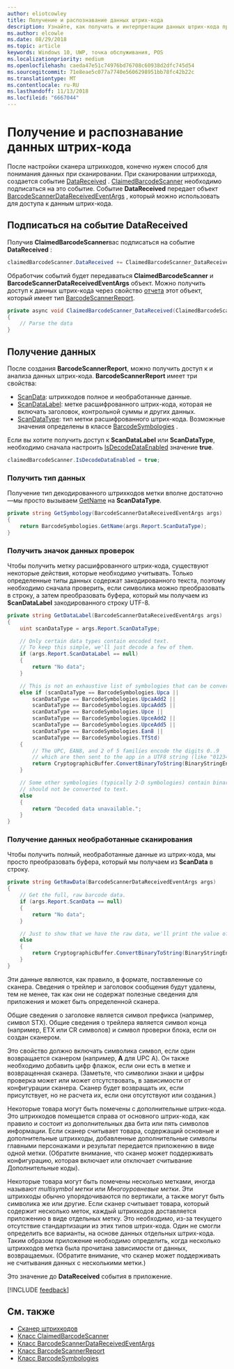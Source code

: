 ```yaml
---
author: eliotcowley
title: Получение и распознавание данных штрих-кода
description: Узнайте, как получить и интерпретации данных штрих-кода при сканировании.
ms.author: elcowle
ms.date: 08/29/2018
ms.topic: article
keywords: Windows 10, UWP, точка обслуживания, POS
ms.localizationpriority: medium
ms.openlocfilehash: caeda47e51c74976bd76708c60938d2dfc745d54
ms.sourcegitcommit: 71e8eae5c077a7740e5606298951bb78fc42b22c
ms.translationtype: MT
ms.contentlocale: ru-RU
ms.lasthandoff: 11/13/2018
ms.locfileid: "6667044"
---
```

# <a name="obtain-and-understand-barcode-data"></a>Получение и распознавание данных штрих-кода

После настройки сканера штрихкодов, конечно нужен способ для понимания данных при сканировании. При сканировании штрихкода, создается событие [DataReceived](https://docs.microsoft.com/uwp/api/windows.devices.pointofservice.claimedbarcodescanner.datareceived) . [ClaimedBarcodeScanner](https://docs.microsoft.com/uwp/api/windows.devices.pointofservice.claimedbarcodescanner) необходимо подписаться на это событие. Событие **DataReceived** передает объект [BarcodeScannerDataReceivedEventArgs](https://docs.microsoft.com/uwp/api/windows.devices.pointofservice.barcodescannerdatareceivedeventargs) , который можно использовать для доступа к данным штрих-кода.

## <a name="subscribe-to-the-datareceived-event"></a>Подписаться на событие DataReceived

Получив **ClaimedBarcodeScanner**вас подписаться на событие **DataReceived** :

```cs
claimedBarcodeScanner.DataReceived += ClaimedBarcodeScanner_DataReceived;
```

Обработчик событий будет передаваться **ClaimedBarcodeScanner** и **BarcodeScannerDataReceivedEventArgs** объект. Можно получить доступ к данных штрих-кода через свойство [отчета](https://docs.microsoft.com/uwp/api/windows.devices.pointofservice.barcodescannerdatareceivedeventargs.report#Windows_Devices_PointOfService_BarcodeScannerDataReceivedEventArgs_Report) этот объект, который имеет тип [BarcodeScannerReport](https://docs.microsoft.com/uwp/api/windows.devices.pointofservice.barcodescannerreport).

```cs
private async void ClaimedBarcodeScanner_DataReceived(ClaimedBarcodeScanner sender, BarcodeScannerDataReceivedEventArgs args)
{
    // Parse the data
}
```

## <a name="get-the-data"></a>Получение данных

После создания **BarcodeScannerReport**, можно получить доступ к и анализа данных штрих-кода. **BarcodeScannerReport** имеет три свойства:

* [ScanData](https://docs.microsoft.com/uwp/api/windows.devices.pointofservice.barcodescannerreport.scandata): штрихкодов полное и необработанные данные.
* [ScanDataLabel](https://docs.microsoft.com/uwp/api/windows.devices.pointofservice.barcodescannerreport.scandatalabel): метке расшифрованного штрих-кода, которая не включать заголовок, контрольной суммы и других данных.
* [ScanDataType](https://docs.microsoft.com/uwp/api/windows.devices.pointofservice.barcodescannerreport.scandatatype): тип метки расшифрованного штрих-кода. Возможные значения определены в классе [BarcodeSymbologies](https://docs.microsoft.com/uwp/api/windows.devices.pointofservice.barcodesymbologies) .

Если вы хотите получить доступ к **ScanDataLabel** или **ScanDataType**, необходимо сначала настроить [IsDecodeDataEnabled](https://docs.microsoft.com/uwp/api/windows.devices.pointofservice.claimedbarcodescanner.isdecodedataenabled#Windows_Devices_PointOfService_ClaimedBarcodeScanner_IsDecodeDataEnabled) значение **true**.

```cs
claimedBarcodeScanner.IsDecodeDataEnabled = true;
```

### <a name="get-the-scan-data-type"></a>Получить тип данных

Получение тип декодированного штрихкодов метки вполне достаточно&mdash;мы просто вызываем [GetName](https://docs.microsoft.com/uwp/api/windows.devices.pointofservice.barcodesymbologies.getname) на **ScanDataType**.

```cs
private string GetSymbology(BarcodeScannerDataReceivedEventArgs args)
{
    return BarcodeSymbologies.GetName(args.Report.ScanDataType);
}
```

### <a name="get-the-scan-data-label"></a>Получить значок данных проверок

Чтобы получить метку расшифрованного штрих-кода, существуют некоторые действия, которые необходимо учитывать. Только определенные типы данных содержат закодированного текста, поэтому необходимо сначала проверить, если символика можно преобразовать в строку, а затем преобразовать буфера, который мы получаем из **ScanDataLabel** закодированного строку UTF-8.

```cs
private string GetDataLabel(BarcodeScannerDataReceivedEventArgs args)
{
    uint scanDataType = args.Report.ScanDataType;

    // Only certain data types contain encoded text.
    // To keep this simple, we'll just decode a few of them.
    if (args.Report.ScanDataLabel == null)
    {
        return "No data";
    }

    // This is not an exhaustive list of symbologies that can be converted to a string.
    else if (scanDataType == BarcodeSymbologies.Upca ||
        scanDataType == BarcodeSymbologies.UpcaAdd2 ||
        scanDataType == BarcodeSymbologies.UpcaAdd5 ||
        scanDataType == BarcodeSymbologies.Upce ||
        scanDataType == BarcodeSymbologies.UpceAdd2 ||
        scanDataType == BarcodeSymbologies.UpceAdd5 ||
        scanDataType == BarcodeSymbologies.Ean8 ||
        scanDataType == BarcodeSymbologies.TfStd)
    {
        // The UPC, EAN8, and 2 of 5 families encode the digits 0..9
        // which are then sent to the app in a UTF8 string (like "01234").
        return CryptographicBuffer.ConvertBinaryToString(BinaryStringEncoding.Utf8, args.Report.ScanDataLabel);
    }

    // Some other symbologies (typically 2-D symbologies) contain binary data that
    // should not be converted to text.
    else
    {
        return "Decoded data unavailable.";
    }
}
```

### <a name="get-the-raw-scan-data"></a>Получение данных необработанные сканирования

Чтобы получить полный, необработанные данные из штрих-кода, мы просто преобразовать буфера, который мы получаем из **ScanData** в строку.

```cs
private string GetRawData(BarcodeScannerDataReceivedEventArgs args)
{
    // Get the full, raw barcode data.
    if (args.Report.ScanData == null)
    {
        return "No data";
    }

    // Just to show that we have the raw data, we'll print the value of the bytes.
    else
    {
        return CryptographicBuffer.ConvertBinaryToString(BinaryStringEncoding.Utf8, args.Report.ScanData);
    }
}
```

Эти данные являются, как правило, в формате, поставленные со сканера. Сведения о трейлер и заголовок сообщения будут удалены, тем не менее, так как они не содержат полезные сведения для приложения и может быть определенной сканера.

Общие сведения о заголовке является символ префикса (например, символ STX). Общие сведения о трейлера является символ конца (например, ETX или CR символов) и символ проверки блока, если он создан сканером.

Это свойство должно включать символика символ, если один возвращается сканером (например, **А** для UPC A). Он также необходимо добавить цифр флажок, если они есть в метке и возвращенная сканера. (Заметьте, что символики знаки и цифры проверка может или может отсутствовать, в зависимости от конфигурации сканера. Сканер будет возвращать их, если присутствует, но не расчета их, если они отсутствуют или создания.)

Некоторые товара могут быть помечены с дополнительные штрих-кода. Это штрихкодов помещается справа от основного штрих-кода, как правило и состоит из дополнительных два бита или пять символов информации. Если сканер считывает товара, содержащий основные и дополнительные штрихкоды, добавленные дополнительные символы главными персонажами и результат передается приложению в виде одной метки. (Обратите внимание, что сканер может поддерживать конфигурацию, которая включает или отключает считывание Дополнительные коды).

Некоторые товара могут быть помечены несколько метками, иногда называют *multisymbol метки* или *Многоуровневые метки*. Эти штрихкоды обычно упорядочиваются по вертикали, а также могут быть символика же или другие. Если сканер считывает товара, который содержит несколько меток, каждый штрихкодов доставляется приложению в виде отдельных метку. Это необходимо, из-за текущего отсутствие стандартизации из этих типов штрих-кода. Один не смогли определить все варианты, на основе данных отдельных штрих-кода. Таким образом приложение необходимо определить, когда несколько штрихкодов метка была прочитана зависимости от данных, возвращаемых. (Обратите внимание, что сканер может поддерживать не считывания данных с несколькими метки.)

Это значение до **DataReceived** события в приложение.

[!INCLUDE [feedback](./includes/pos-feedback.md)]

## <a name="see-also"></a>См. также
* [Сканер штрихкодов](pos-barcodescanner.md)
* [Класс ClaimedBarcodeScanner](https://docs.microsoft.com/uwp/api/windows.devices.pointofservice.barcodesymbologies.getname)
* [Класс BarcodeScannerDataReceivedEventArgs](https://docs.microsoft.com/uwp/api/windows.devices.pointofservice.barcodescannerdatareceivedeventargs)
* [Класс BarcodeScannerReport](https://docs.microsoft.com/uwp/api/windows.devices.pointofservice.barcodescannerreport)
* [Класс BarcodeSymbologies](https://docs.microsoft.com/uwp/api/windows.devices.pointofservice.barcodesymbologies)